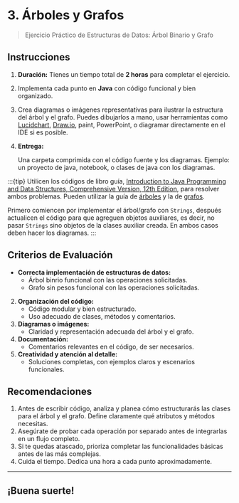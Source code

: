 # 3. Árboles y Grafos

> Ejercicio Práctico de Estructuras de Datos: Árbol Binario y Grafo  

## Instrucciones

1. **Duración:** Tienes un tiempo total de **2 horas** para completar el ejercicio.  
2. Implementa cada punto en **Java** con código funcional y bien organizado.  
3. Crea diagramas o imágenes representativas para ilustrar la estructura del árbol y el grafo. Puedes dibujarlos a mano, usar herramientas como [Lucidchart](https://www.lucidchart.com/pages/uml-class-diagram), [Draw.io](https://app.diagrams.net/), paint, PowerPoint, o diagramar directamente en el IDE si es posible.  
4. **Entrega:**  

   Una carpeta comprimida con el código fuente y los diagramas. Ejemplo: un proyecto de java, notebook, o clases de java con los diagramas.  

:::{tip}
Utilicen los códigos de libro guía, [Introduction to Java Programming and Data Structures, Comprehensive Version, 12th Edition](https://media.pearsoncmg.com/ph/esm/ecs_liang_ijp_12/cw/content/source-code.php), para resolver ambos problemas. Pueden utilizar la guía de [árboles](arboles) y la de [grafos](grafos).

Primero comiencen por implementar el árbol/grafo con `Strings`, después actualicen el código para que agreguen objetos auxiliares, es decir, no pasar `Strings` sino objetos de la clases auxiliar creada. En ambos casos deben hacer los diagramas.
:::

## Criterios de Evaluación

- **Correcta implementación de estructuras de datos:**  
   - Árbol binrio funcional con las operaciones solicitadas.  
   - Grafo sin pesos funcional con las operaciones solicitadas.  
2. **Organización del código:**  
   - Código modular y bien estructurado.  
   - Uso adecuado de clases, métodos y comentarios.  
3. **Diagramas o imágenes:**  
   - Claridad y representación adecuada del árbol y el grafo.  
4. **Documentación:**  
   - Comentarios relevantes en el código, de ser necesarios.  
5. **Creatividad y atención al detalle:**  
   - Soluciones completas, con ejemplos claros y escenarios funcionales.  


## Recomendaciones
1. Antes de escribir código, analiza y planea cómo estructurarás las clases para el árbol y el grafo. Define claramente qué atributos y métodos necesitas.  
2. Asegúrate de probar cada operación por separado antes de integrarlas en un flujo completo.  
3. Si te quedas atascado, prioriza completar las funcionalidades básicas antes de las más complejas.  
4. Cuida el tiempo. Dedica una hora a cada punto aproximadamente.  

---

## ¡Buena suerte!